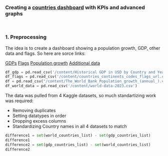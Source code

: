 ### Creating a [countries dashboard](https://github.com/SadikovAndrei/Countries-Dash.git) with KPIs and advanced graphs
<img src="images/countries_gif.gif?raw=true" style="clip-path: inset(0px 50px 0px 50px);"/>

### 1. Preprocessing
The idea is to create a dashboard showing a population growth, GDP, other data and flags.
So here are sorce links:

[GDPs](https://www.kaggle.com/datasets/joebeachcapital/gdp-in-usd-by-country-and-year-1960-2022)
[Flags](https://www.kaggle.com/datasets/andreshg/countries-iso-codes-continent-flags-url)
[Population growth](https://www.kaggle.com/datasets/deeplyft/world-population-growth-annual)
[Additional data](https://www.kaggle.com/datasets/nelgiriyewithana/countries-of-the-world-2023/data)
```Python
df_gdp = pd.read_csv('/content/Historical GDP in USD by Country and Year.csv')
df_flags = pd.read_csv('/content/countries_continents_codes_flags_url.csv')
df = pd.read_csv("/content/The_World_Bank_Population_growth_(annual_).csv")
df_world_data = pd.read_csv('/content/world-data-2023.csv')
```
The data was pulled from 4 Kaggle datasets, so much standartizing work was required:
- Removing duplicates
- Setting datatypes in order
- Dropping excess columns
- Standardizing Country names in all 4 datasets to match
  
```Python
difference1 = set(world_countries_list) - set(gdp_countries_list)
difference1
difference2 = set(gdp_countries_list) - set(world_countries_list)
difference2
```







